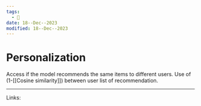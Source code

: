 ```yaml
---
tags:
  - 🌱
date: 18--Dec--2023
modified: 18--Dec--2023
---
```

# Personalization
Access if the model recommends the same items to different users. Use of (1-[[Cosine similarity]]) between user list of recommendation.

---
Links:
